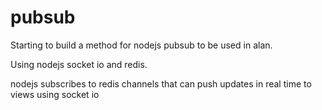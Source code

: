 # pubsub

Starting to build a method for nodejs pubsub to be used in alan. 


Using nodejs socket io and redis. 

nodejs subscribes to redis channels that can push updates in real time to views using socket io
